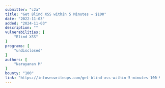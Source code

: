 ```yaml
---
submitter: "c2a"
title: "Get Blind XSS within 5 Minutes — $100"
date: "2022-11-03"
added: "2024-11-03"
description: ""
vulnerabilities: [
    "Blind XSS"
]
programs: [
    "undisclosed"
]
authors: [
    "Narayanan M"
]
bounty: "100"
link: "https://infosecwriteups.com/get-blind-xss-within-5-minutes-100-9718bd056570"
---
```




